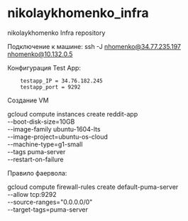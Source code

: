 # nikolaykhomenko_infra
nikolaykhomenko Infra repository

Подключение к машине:
ssh -J nhomenko@34.77.235.197 nhomenko@10.132.0.5

Конфигурация Test App:
``` 
    testapp_IP = 34.76.182.245
    testapp_port = 9292
 ```
  
  
  

Создание VM

gcloud compute instances create reddit-app \
--boot-disk-size=10GB \
--image-family ubuntu-1604-lts \
--image-project=ubuntu-os-cloud \
--machine-type=g1-small \
--tags puma-server \
--restart-on-failure

Правило фаервола:

gcloud compute firewall-rules create default-puma-server \
      --allow tcp:9292 \
      --source-ranges="0.0.0.0/0" \
      --target-tags=puma-server
